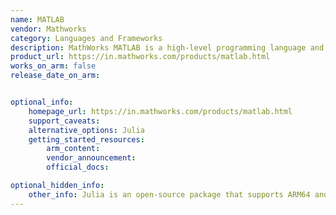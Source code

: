 ```yaml
---
name: MATLAB
vendor: Mathworks
category: Languages and Frameworks
description: MathWorks MATLAB is a high-level programming language and interactive environment designed for numerical computation, data analysis, algorithm development, and visualization.
product_url: https://in.mathworks.com/products/matlab.html
works_on_arm: false
release_date_on_arm: 


optional_info:
    homepage_url: https://in.mathworks.com/products/matlab.html
    support_caveats:
    alternative_options: Julia
    getting_started_resources:
        arm_content: 
        vendor_announcement: 
        official_docs: 

optional_hidden_info:
    other_info: Julia is an open-source package that supports ARM64 and is an alternative to MATLAB.
---
```

